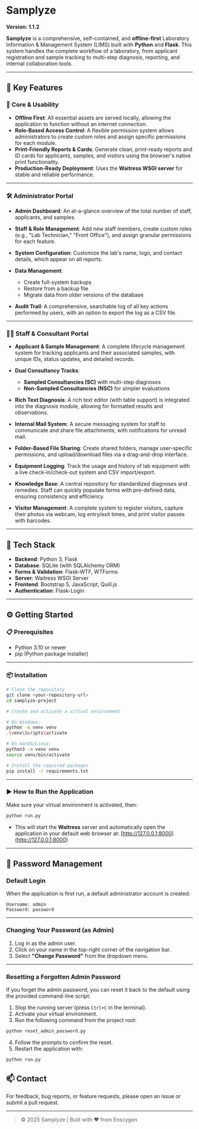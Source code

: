 # Samplyze

**Version: 1.1.2**

**Samplyze** is a comprehensive, self-contained, and **offline-first** Laboratory Information & Management System (LIMS) built with **Python** and **Flask**. This system handles the complete workflow of a laboratory, from applicant registration and sample tracking to multi-step diagnosis, reporting, and internal collaboration tools.

---

## 🚀 Key Features

### 🔧 Core & Usability

* **Offline First**: All essential assets are served locally, allowing the application to function without an internet connection.
* **Role-Based Access Control**: A flexible permission system allows administrators to create custom roles and assign specific permissions for each module.
* **Print-Friendly Reports & Cards**: Generate clean, print-ready reports and ID cards for applicants, samples, and visitors using the browser's native print functionality.
* **Production-Ready Deployment**: Uses the **Waitress WSGI server** for stable and reliable performance.

---

### 🛠️ Administrator Portal

* **Admin Dashboard**: An at-a-glance overview of the total number of staff, applicants, and samples.
* **Staff & Role Management**: Add new staff members, create custom roles (e.g., "Lab Technician," "Front Office"), and assign granular permissions for each feature.
* **System Configuration**: Customize the lab's name, logo, and contact details, which appear on all reports.
* **Data Management**:

  * Create full-system backups
  * Restore from a backup file
  * Migrate data from older versions of the database
* **Audit Trail**: A comprehensive, searchable log of all key actions performed by users, with an option to export the log as a CSV file.

---

### 👨‍💪 Staff & Consultant Portal

* **Applicant & Sample Management**: A complete lifecycle management system for tracking applicants and their associated samples, with unique IDs, status updates, and detailed records.
* **Dual Consultancy Tracks**:

  * **Sampled Consultancies (SC)** with multi-step diagnoses
  * **Non-Sampled Consultancies (NSC)** for simpler evaluations
* **Rich Text Diagnosis**: A rich text editor (with table support) is integrated into the diagnosis module, allowing for formatted results and observations.
* **Internal Mail System**: A secure messaging system for staff to communicate and share file attachments, with notifications for unread mail.
* **Folder-Based File Sharing**: Create shared folders, manage user-specific permissions, and upload/download files via a drag-and-drop interface.
* **Equipment Logging**: Track the usage and history of lab equipment with a live check-in/check-out system and CSV import/export.
* **Knowledge Base**: A central repository for standardized diagnoses and remedies. Staff can quickly populate forms with pre-defined data, ensuring consistency and efficiency.
* **Visitor Management**: A complete system to register visitors, capture their photos via webcam, log entry/exit times, and print visitor passes with barcodes.

---

## 🧪 Tech Stack

* **Backend**: Python 3, Flask
* **Database**: SQLite (with SQLAlchemy ORM)
* **Forms & Validation**: Flask-WTF, WTForms
* **Server**: Waitress WSGI Server
* **Frontend**: Bootstrap 5, JavaScript, Quill.js
* **Authentication**: Flask-Login

---

## ⚙️ Getting Started

### 📋 Prerequisites

* Python 3.10 or newer
* pip (Python package installer)

---

### 📦 Installation

```bash
# Clone the repository
git clone <your-repository-url>
cd samplyze-project

# Create and activate a virtual environment

# On Windows:
python -m venv venv
.\venv\Scripts\activate

# On macOS/Linux:
python3 -m venv venv
source venv/bin/activate

# Install the required packages
pip install -r requirements.txt
```

---

### ▶️ How to Run the Application

Make sure your virtual environment is activated, then:

```bash
python run.py
```

* This will start the **Waitress** server and automatically open the application in your default web browser at:
  [http://127.0.0.1:8000](http://127.0.0.1:8000)

---

## 🔐 Password Management

### Default Login

When the application is first run, a default administrator account is created:

```text
Username: admin
Password: password
```

---

### Changing Your Password (as Admin)

1. Log in as the admin user.
2. Click on your name in the top-right corner of the navigation bar.
3. Select **"Change Password"** from the dropdown menu.

---

### Resetting a Forgotten Admin Password

If you forget the admin password, you can reset it back to the default using the provided command-line script:

1. Stop the running server (press `Ctrl+C` in the terminal).
2. Activate your virtual environment.
3. Run the following command from the project root:

```bash
python reset_admin_password.py
```

4. Follow the prompts to confirm the reset.
5. Restart the application with:

```bash
python run.py
```


## 📫 Contact

For feedback, bug reports, or feature requests, please open an issue or submit a pull request.

---

> © 2025 Samplyze | Built with ❤️ from Enscygen